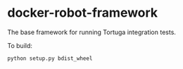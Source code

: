 # docker-robot-framework

The base framework for running Tortuga integration tests.

To build:

    python setup.py bdist_wheel
